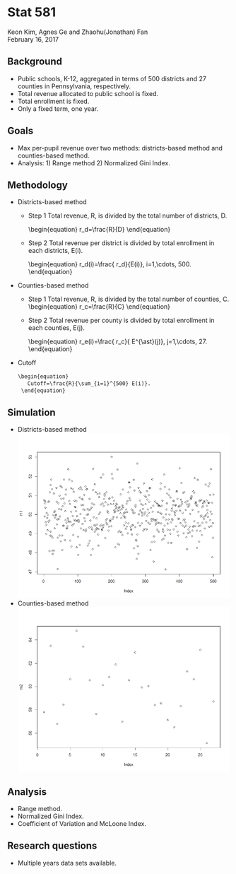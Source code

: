 # Stat 581
Keon Kim, Agnes Ge and Zhaohu(Jonathan) Fan  
February 16, 2017  





## Background

- Public schools, K-12, aggregated in terms of 500 districts and 27 counties in Pennsylvania, respectively. 
- Total revenue allocated to public school is fixed.
- Total enrollment is fixed.
- Only a fixed term, one year.

## Goals

- Max per-pupil revenue over two methods: districts-based method and counties-based method.
- Analysis: 1) Range method 2) Normalized Gini Index.


## Methodology

- Districts-based method 
    - Step 1  Total revenue, R, is divided by the total number of districts, D.
    
       \begin{equation}
         r_d=\frac{R}{D}
       \end{equation}
    - Step 2  Total revenue per district is divided by  total enrollment in each districts, E(i). 
    
      \begin{equation}
         r_d(i)=\frac{ r_d}{E(i)}, i=1,\cdots, 500.
       \end{equation}
- Counties-based method
    - Step 1 Total revenue, R, is divided by the total number of counties, C.
      \begin{equation}
         r_c=\frac{R}{C}
       \end{equation}
    - Step 2 Total revenue per county is divided by  total enrollment in each counties, E(j).
    
      \begin{equation}
         r_e(i)=\frac{ r_c}{ E^{\ast}(j)}, j=1,\cdots, 27.
       \end{equation}
- Cutoff 
         
      \begin{equation}
         Cutoff=\frac{R}{\sum_{i=1}^{500} E(i)}.
       \end{equation}

## Simulation
- Districts-based method 
![](index_files/figure-html/unnamed-chunk-1-1.png)<!-- -->
- Counties-based method
![](index_files/figure-html/unnamed-chunk-2-1.png)<!-- -->

## Analysis

 - Range method.
 - Normalized Gini Index.
 - Coefficient of Variation and McLoone Index. 
## Research questions

- Multiple years data sets available.



